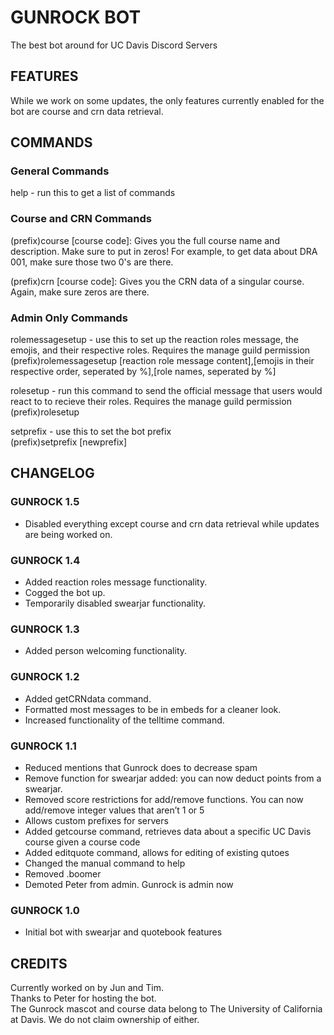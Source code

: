 # GUNROCK BOT
The best bot around for UC Davis Discord Servers

## FEATURES

While we work on some updates, the only features currently enabled for the bot are course and crn data retrieval.

## COMMANDS

### General Commands

help - run this to get a list of commands

### Course and CRN Commands

(prefix)course [course code]: Gives you the full course name and description. Make sure to put in zeros! For example, to get data about DRA 001, make sure those two 0's are there.

(prefix)crn [course code]: Gives you the CRN data of a singular course. Again, make sure zeros are there.

### Admin Only Commands

rolemessagesetup - use this to set up the reaction roles message, the emojis, and their respective roles. Requires the manage guild permission  
(prefix)rolemessagesetup [reaction role message content],[emojis in their respective order, seperated by %],[role names, seperated by %]  
  
rolesetup - run this command to send the official message that users would react to to recieve their roles. Requires the manage guild permission  
(prefix)rolesetup  
  
setprefix - use this to set the bot prefix  
(prefix)setprefix [newprefix]  

## CHANGELOG

### GUNROCK 1.5

- Disabled everything except course and crn data retrieval while updates are being worked on.

### GUNROCK 1.4

- Added reaction roles message functionality.
- Cogged the bot up.
- Temporarily disabled swearjar functionality.

### GUNROCK 1.3

- Added person welcoming functionality.

### GUNROCK 1.2

- Added getCRNdata command.
- Formatted most messages to be in embeds for a cleaner look.
- Increased functionality of the telltime command.

### GUNROCK 1.1

- Reduced mentions that Gunrock does to decrease spam
- Remove function for swearjar added:  you can now deduct points from a swearjar.
- Removed score restrictions for add/remove functions. You can now add/remove integer values that aren’t 1 or 5
- Allows custom prefixes for servers
- Added getcourse command, retrieves data about a specific UC Davis course given a course code
- Added editquote command, allows for editing of existing qutoes
- Changed the manual command to help
- Removed .boomer
- Demoted Peter from admin. Gunrock is admin now

### GUNROCK 1.0

- Initial bot with swearjar and quotebook features

## CREDITS

Currently worked on by Jun and Tim.  
Thanks to Peter for hosting the bot.  
The Gunrock mascot and course data belong to The University of California at Davis. We do not claim ownership of either.  

